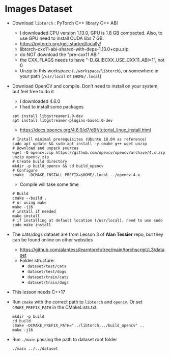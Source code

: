 # Images Dataset


- Download `libtorch` : PyTorch C++ library C++ ABI  
    - I downloaded CPU version 1.13.0, GPU is 1.8 GB compacted. Also, to use GPU need to install CUDA libs 7 GB.  
    - https://pytorch.org/get-started/locally/  
    - libtorch-cxx11-abi-shared-with-deps-1.13.0+cpu.zip  
    - do NOT download the "pre-cxx11 ABI"  
    - the CXX_FLAGS needs to have "-D_GLIBCXX_USE_CXX11_ABI=1", not 0  
    - Unzip to this workspace (`./workspace/libtorch`), or somewhere in your path (`/usr/local` or `$HOME/.local`)
- Download OpenCV and compile. Don't need to install on your system, but feel free to do it  
    - I downloaded 4.6.0  
    - I had to install some packages  

    ```shell
    apt install libgstreamer1.0-dev
    apt install libgstreamer-plugins-base1.0-dev
    ```
    - https://docs.opencv.org/4.6.0/d7/d9f/tutorial_linux_install.html  
    ```shell
    # Install minimal prerequisites (Ubuntu 18.04 as reference)
    sudo apt update && sudo apt install -y cmake g++ wget unzip
    # Download and unpack sources
    wget -O opencv.zip https://github.com/opencv/opencv/archive/4.x.zip
    unzip opencv.zip
    # Create build directory
    mkdir -p build_opencv && cd build_opencv
    # Configure
    cmake  -DCMAKE_INSTALL_PREFIX=$HOME/.local ../opencv-4.x
    ```
    - Compile will take some time
    ```shell
    # Build
    cmake --build .
    # or using make
    make -j16
    # install if needed
    make install
    # if installing at default location (/usr/local), need to use sudo
    sudo make install
    ```
- The cats/dogs dataset are from Lesson 3 of **Alan Tessier** repo, but they can be found online on other websites
    - https://github.com/alantess/learntorch/tree/main/torchscript/L3/dataset
    - Folder structure:
        - `dataset/test/cats`
        - `dataset/test/dogs`
        - `dataset/train/cats`
        - `dataset/train/dogs`
- This lesson needs C++17
- Run `cmake` with the correct path to `libtorch` and `opencv`. Or set `CMAKE_PREFIX_PATH` in the CMakeLists.txt.

    ```shell
    mkdir -p build
    cd build
    cmake -DCMAKE_PREFIX_PATH="../libtorch;../build_opencv" ..
    make -j16
    ```
- Run `./main` passing the path to dataset root folder  

    ```shell
    ./main ../../dataset
    ```